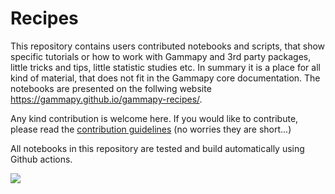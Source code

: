 # Recipes

This repository contains users contributed notebooks and scripts, that show specific tutorials or how to work with Gammapy and 3rd party packages, little tricks and tips, little statistic studies etc. In summary it is a place for all kind of material, that does not fit in the Gammapy core documentation. The notebooks are presented on the follwing website https://gammapy.github.io/gammapy-recipes/.

Any kind contribution is welcome here. If you would like to contribute, please read the [contribution guidelines](https://gammapy.github.io/gammapy-recipes/_build/html/contributing.html) (no worries they are short...)

All notebooks in this repository are tested and build automatically using Github actions.

![](https://github.com/gammapy/gammapy-recipes/workflows/ci/badge.svg)
